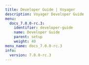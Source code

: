 ```yaml
---
title: Developer Guide | Voyager
description: Voyager Developer Guide
menu:
  docs_7.0.0-rc.3:
    identifier: developer-guide
    name: Developer Guide
    parent: setup
    weight: 40
menu_name: docs_7.0.0-rc.3
info:
  version: 7.0.0-rc.3
---
```


